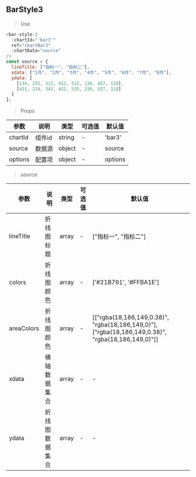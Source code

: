 ## BarStyle3

> Use
```javascript
<bar-style-3
  :chartId="'bar3'"
  ref="chartBar3"
  :chartData="source"
/>
const source = {
  lineTitle: ["指标一", "指标二"],
  xdata: ["1月", "2月", "3月", "4月", "5月", "6月", "7月", "8月"],
  ydata: [
    [134, 235, 312, 412, 512, 136, 457, 128],
    [421, 214, 343, 422, 535, 236, 527, 118]
  ]
};
```

> Props

参数|说明|类型|可选值|默认值
-|-|-|-|-|
chartId|组件id|string|-|'bar3'
source|数据源|object|-|source
options|配置项|object|-|options

> source

参数|说明|类型|可选值|默认值
-|-|-|-|-|
lineTitle|折线图标题|array|-|["指标一", "指标二"]
colors|折线图颜色|array|-|['#21B791', '#FFBA1E']
areaColors|折线图颜色|array|-|[["rgba(18,186,149,0.38)", "rgba(18,186,149,0)"], ["rgba(18,186,149,0.38)", "rgba(18,186,149,0)"]]
xdata|横轴数据集合|array| -| -
ydata|折线图数据集合|array|-| -

